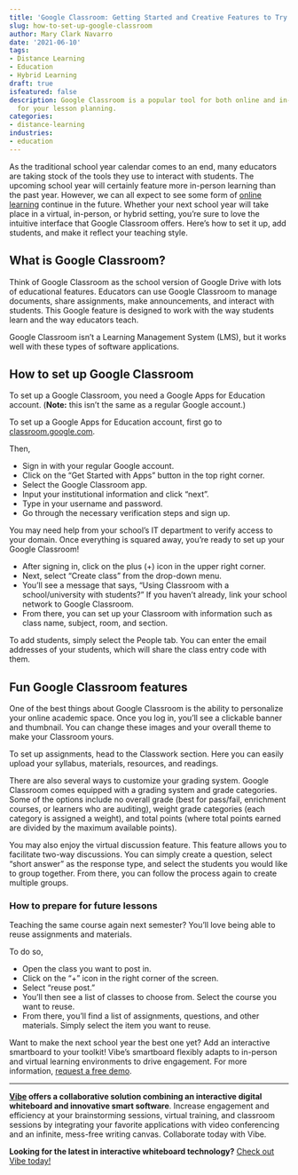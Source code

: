 ```yaml
---
title: 'Google Classroom: Getting Started and Creative Features to Try'
slug: how-to-set-up-google-classroom
author: Mary Clark Navarro
date: '2021-06-10'
tags:
- Distance Learning
- Education
- Hybrid Learning
draft: true
isfeatured: false
description: Google Classroom is a popular tool for both online and in-person classes. Learn how to utilize Google Classroom
  for your lesson planning.
categories:
- distance-learning
industries:
- education
---
```


As the traditional school year calendar comes to an end, many educators are taking stock of the tools they use to interact with students. The upcoming school year will certainly feature more in-person learning than the past year. However, we can all expect to see some form of [online learning](https://vibe.us/blog/best-practices-for-remote-student-engagement/) continue in the future. Whether your next school year will take place in a virtual, in-person, or hybrid setting, you’re sure to love the intuitive interface that Google Classroom offers. Here’s how to set it up, add students, and make it reflect your teaching style.

## What is Google Classroom?

Think of Google Classroom as the school version of Google Drive with lots of educational features. Educators can use Google Classroom to manage documents, share assignments, make announcements, and interact with students. This Google feature is designed to work with the way students learn and the way educators teach. 

Google Classroom isn’t a Learning Management System (LMS), but it works well with these types of software applications.

## How to set up Google Classroom

To set up a Google Classroom, you need a Google Apps for Education account. (**Note:** this isn’t the same as a regular Google account.)

To set up a Google Apps for Education account, first go to [classroom.google.com](https://classroom.google.com/h). 

Then, 

- Sign in with your regular Google account.
- Click on the “Get Started with Apps” button in the top right corner.
- Select the Google Classroom app.
- Input your institutional information and click “next”.
- Type in your username and password.
- Go through the necessary verification steps and sign up.

You may need help from your school’s IT department to verify access to your domain. Once everything is squared away, you’re ready to set up your Google Classroom!

- After signing in, click on the plus (+) icon in the upper right corner.
- Next, select “Create class” from the drop-down menu.
- You’ll see a message that says, “Using Classroom with a school/university with students?” If you haven’t already, link your school network to Google Classroom.
- From there, you can set up your Classroom with information such as class name, subject, room, and section.

To add students, simply select the People tab. You can enter the email addresses of your students, which will share the class entry code with them.

## Fun Google Classroom features

One of the best things about Google Classroom is the ability to personalize your online academic space. Once you log in, you’ll see a clickable banner and thumbnail. You can change these images and your overall theme to make your Classroom yours. 

To set up assignments, head to the Classwork section. Here you can easily upload your syllabus, materials, resources, and readings. 

There are also several ways to customize your grading system. Google Classroom comes equipped with a grading system and grade categories. Some of the options include no overall grade (best for pass/fail, enrichment courses, or learners who are auditing), weight grade categories (each category is assigned a weight), and total points (where total points earned are divided by the maximum available points). 

You may also enjoy the virtual discussion feature. This feature allows you to facilitate two-way discussions. You can simply create a question, select “short answer” as the response type, and select the students you would like to group together. From there, you can follow the process again to create multiple groups.

### How to prepare for future lessons

Teaching the same course again next semester? You’ll love being able to reuse assignments and materials. 

To do so,

- Open the class you want to post in.
- Click on the “+” icon in the right corner of the screen.
- Select “reuse post.”
- You’ll then see a list of classes to choose from. Select the course you want to reuse.
- From there, you’ll find a list of assignments, questions, and other materials. Simply select the item you want to reuse.

Want to make the next school year the best one yet? Add an interactive smartboard to your toolkit! Vibe’s smartboard flexibly adapts to in-person and virtual learning environments to drive engagement. For more information, [request a free demo](https://vibe.us/lp/scenario-education/).



---

**[Vibe](https://vibe.us/) offers a collaborative solution combining an interactive digital whiteboard and innovative smart software**. Increase engagement and efficiency at your brainstorming sessions, virtual training, and classroom sessions by integrating your favorite applications with video conferencing and an infinite, mess-free writing canvas. Collaborate today with Vibe.

**Looking for the latest in interactive whiteboard technology?** [Check out Vibe today!](https://vibe.us/order/)
